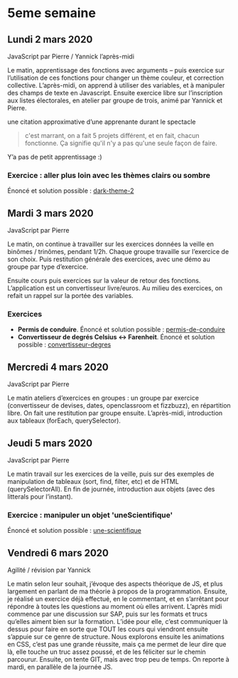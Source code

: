 # 5eme semaine

## Lundi 2 mars 2020

JavaScript par Pierre / Yannick l’après-midi

Le matin, apprentissage des fonctions avec arguments – puis exercice sur l’utilisation de ces fonctions pour changer un thème couleur, et correction collective. L’après-midi, on apprend à utiliser des variables, et à manipuler des champs de texte en Javascript. Ensuite exercice libre sur l’inscription aux listes électorales, en atelier par groupe de trois, animé par Yannick et Pierre.


une citation approximative d’une apprenante durant le spectacle
> c'est marrant, on a fait 5 projets différent, et en fait, chacun fonctionne. Ça signifie qu'il n'y a pas qu'une seule façon de faire.

Y’a pas de petit apprentissage :)

### Exercice : aller plus loin avec les thèmes clairs ou sombre
Énoncé et solution possible : [dark-theme-2](https://github.com/descodeuses/journal-promo-ada/tree/master/cours/exercices/javascript/dark-theme-2)

## Mardi 3 mars 2020

JavaScript par Pierre

Le matin, on continue à travailler sur les exercices données la veille en binômes / trinômes, pendant 1/2h. Chaque groupe travaille sur l’exercice de son choix. Puis restitution générale des exercices, avec une démo au groupe par type d’exercice.

Ensuite cours puis exercices sur la valeur de retour des fonctions. L’application est un convertisseur livre/euros. Au milieu des exercices, on refait un rappel sur la portée des variables.

### Exercices

- **Permis de conduire**. Énoncé et solution possible : [permis-de-conduire](https://github.com/descodeuses/journal-promo-ada/tree/master/cours/exercices/javascript/permis-de-conduire)
- **Convertisseur de degrés Celsius <-> Farenheit**. Énoncé et solution possible : [convertisseur-degres](https://github.com/descodeuses/journal-promo-ada/tree/master/cours/exercices/javascript/convertisseur-degres)

## Mercredi 4 mars 2020

JavaScript par Pierre

Le matin ateliers d’exercices en groupes : un groupe par exercice (convertisseur de devises, dates, openclassroom et fizzbuzz), en répartition libre. On fait une restitution par groupe ensuite.
L’après-midi, introduction aux tableaux (forEach, querySelector).

## Jeudi 5 mars 2020

JavaScript par Pierre

Le matin travail sur les exercices de la veille, puis sur des exemples de manipulation de tableaux (sort, find, filter, etc) et de HTML (querySelectorAll). En fin de journée, introduction aux objets (avec des litterals pour l’instant).

### Exercice : manipuler un objet 'uneScientifique'

Énoncé et solution possible : [une-scientifique](https://github.com/descodeuses/journal-promo-ada/tree/master/cours/exercices/javascript/une-scientifique)

## Vendredi  6 mars 2020

Agilité / révision par  Yannick

Le matin selon leur souhait, j’évoque des aspects théorique de JS, et plus largement en parlant de ma théorie à propos de la programmation. Ensuite, je réalisé un exercice déjà effectué, en le commentant, et en s’arrêtant pour répondre à toutes les questions au moment où elles arrivent.
L’après midi commence par une discussion sur SAP, puis sur les formats et trucs qu’elles aiment bien sur la formation. L’idée pour elle, c’est communiquer là dessus pour faire en sorte que TOUT les cours qui viendront ensuite s’appuie sur ce genre de structure. Nous explorons ensuite les animations en CSS, c’est pas une grande réussite, mais ça me permet de leur dire que là, elle touche un truc assez poussé, et de les féliciter sur le chemin parcourur. Ensuite, on tente GIT, mais avec trop peu de temps. On reporte à mardi, en parallèle de la journée JS.



